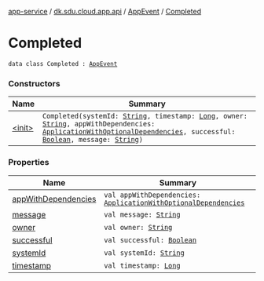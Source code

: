 [app-service](../../../index.md) / [dk.sdu.cloud.app.api](../../index.md) / [AppEvent](../index.md) / [Completed](./index.md)

# Completed

`data class Completed : `[`AppEvent`](../index.md)

### Constructors

| Name | Summary |
|---|---|
| [&lt;init&gt;](-init-.md) | `Completed(systemId: `[`String`](https://kotlinlang.org/api/latest/jvm/stdlib/kotlin/-string/index.html)`, timestamp: `[`Long`](https://kotlinlang.org/api/latest/jvm/stdlib/kotlin/-long/index.html)`, owner: `[`String`](https://kotlinlang.org/api/latest/jvm/stdlib/kotlin/-string/index.html)`, appWithDependencies: `[`ApplicationWithOptionalDependencies`](../../-application-with-optional-dependencies/index.md)`, successful: `[`Boolean`](https://kotlinlang.org/api/latest/jvm/stdlib/kotlin/-boolean/index.html)`, message: `[`String`](https://kotlinlang.org/api/latest/jvm/stdlib/kotlin/-string/index.html)`)` |

### Properties

| Name | Summary |
|---|---|
| [appWithDependencies](app-with-dependencies.md) | `val appWithDependencies: `[`ApplicationWithOptionalDependencies`](../../-application-with-optional-dependencies/index.md) |
| [message](message.md) | `val message: `[`String`](https://kotlinlang.org/api/latest/jvm/stdlib/kotlin/-string/index.html) |
| [owner](owner.md) | `val owner: `[`String`](https://kotlinlang.org/api/latest/jvm/stdlib/kotlin/-string/index.html) |
| [successful](successful.md) | `val successful: `[`Boolean`](https://kotlinlang.org/api/latest/jvm/stdlib/kotlin/-boolean/index.html) |
| [systemId](system-id.md) | `val systemId: `[`String`](https://kotlinlang.org/api/latest/jvm/stdlib/kotlin/-string/index.html) |
| [timestamp](timestamp.md) | `val timestamp: `[`Long`](https://kotlinlang.org/api/latest/jvm/stdlib/kotlin/-long/index.html) |
